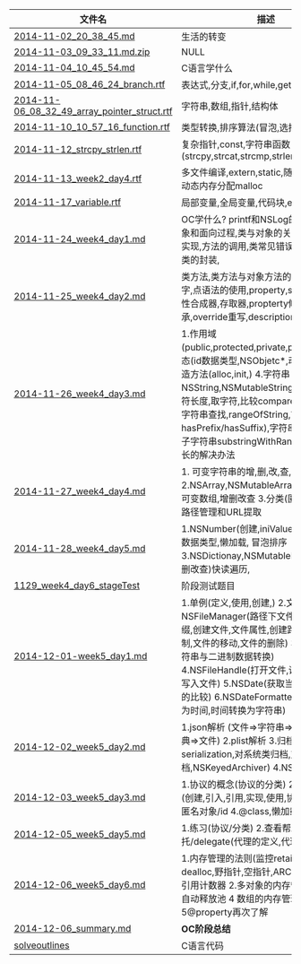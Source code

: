 | 文件名 |  描述 | 工程目录| 
| ------------- | ------------ |----------|
|[2014-11-02_20_38_45.md](https://github.com/urmyfaith/roadofios/tree/master/diary/2014-11-02_20_38_45.md)| 生活的转变 |
|[2014-11-03_09_33_11.md.zip](https://github.com/urmyfaith/roadofios/tree/master/diary/2014-11-03_09_33_11.md.zip)| NULL |
|[2014-11-04_10_45_54.md](https://github.com/urmyfaith/roadofios/tree/master/diary/2014-11-04_10_45_54.md)| C语言学什么 |
|[2014-11-05_08_46_24_branch.rtf](https://github.com/urmyfaith/roadofios/tree/master/diary/2014-11-05_08_46_24_branch.rtf)| 表达式,分支,if,for,while,getchar缓冲区 |
|[2014-11-06_08_32_49_array_pointer_struct.rtf](https://github.com/urmyfaith/roadofios/tree/master/diary/2014-11-06_08_32_49_array_pointer_struct.rtf)| 字符串,数组,指针,结构体 |
|[2014-11-10_10_57_16_function.rtf](https://github.com/urmyfaith/roadofios/tree/master/diary/2014-11-10_10_57_16_function.rtf)| 类型转换,排序算法(冒泡,选择,插入) ,函数|
|[2014-11-12_strcpy_strlen.rtf](https://github.com/urmyfaith/roadofios/tree/master/diary/2014-11-12_strcpy_strlen.rtf)| 复杂指针,const,字符串函数(strcpy,strcat,strcmp,strlen,strtok,strstr) |
|[2014-11-13_week2_day4.rtf](https://github.com/urmyfaith/roadofios/tree/master/diary/2014-11-13_week2_day4.rtf)| 多文件编译,extern,static,随机函数srand,动态内存分配malloc |
|[2014-11-17_variable.rtf](https://github.com/urmyfaith/roadofios/tree/master/diary/2014-11-17_variable.rtf)| 局部变量,全局变量,代码块,enum,typedef |
|[2014-11-24_week4_day1.md](https://github.com/urmyfaith/roadofios/tree/master/diary/2014-11-24_week4_day1.md)| OC学什么? printf和NSLog的区别,面向对象和面向过程,类与对象的关系,类的声明与实现,方法的调用,类常见错误分析,set,get,类的封装, |[1124_week4_day1_01-第一个OC程序](https://github.com/urmyfaith/roadofios/tree/master/projects/1124_week4_day1_01-第一个OC程序)|
|[2014-11-25_week4_day2.md](https://github.com/urmyfaith/roadofios/tree/master/diary/2014-11-25_week4_day2.md)| 类方法,类方法与对象方法的嵌套,self关键字,点语法的使用,property,synthesize属性合成器,存取器,propterty修饰词,继承,override重写,description方法 |[1125_week4_day2](https://github.com/urmyfaith/roadofios/tree/master/projects/1125_week4_day2)|
|[2014-11-26_week4_day3.md](https://github.com/urmyfaith/roadofios/tree/master/diary/2014-11-26_week4_day3.md)| 1.作用域(public,protected,private,package) 2.多态(id数据类型,NSObjetc*,动态绑定) 3.构造方法(alloc,init,) 4.字符串NSString,NSMutableString(创建,拼接,字符长度,取字符,比较compare,大小写转换,字符串查找,rangeOfString,前缀,后缀( hasPrefix/hasSuffix),字符串转数组,提取子字符串substringWithRange) 字符串太长的解决办法|[1126-week4_day3_字符串](https://github.com/urmyfaith/roadofios/tree/master/projects/1126-week4_day3_字符串),[1126_week4_day3](https://github.com/urmyfaith/roadofios/tree/master/projects/1126_week4_day3)|
|[2014-11-27_week4_day4.md](https://github.com/urmyfaith/roadofios/tree/master/diary/2014-11-27_week4_day4.md)| 1. 可变字符串的增,删,改,查,路径管理练习 2.NSArray,NSMutableArray可变数组,不可变数组,增删改查 3.分类(匿名分类,) 4. 路径管理和URL提取 |[1127_week4_day4_01分类](https://github.com/urmyfaith/roadofios/tree/master/projects/1127_week4_day4_01分类),[1127_week4_day4_01数组](https://github.com/urmyfaith/roadofios/tree/master/projects/1127_week4_day4_01数组)|
|[2014-11-28_week4_day5.md](https://github.com/urmyfaith/roadofios/tree/master/diary/2014-11-28_week4_day5.md)| 1.NSNumber(创建,iniValue,比较) 2.SEL数据类型,懒加载, 冒泡排序3.NSDictionay,NSMutableDictionary(增删改查)快读遍历, |[1128_week4_day5_SEL01](https://github.com/urmyfaith/roadofios/tree/master/projects/1128_week4_day5_SEL01)|
|[1129_week4_day6_stageTest](https://github.com/urmyfaith/roadofios/tree/master/projects/1129_week4_day6_stageTest)| 阶段测试题目 |-|
|[2014-12-01-week5_day1.md](https://github.com/urmyfaith/roadofios/tree/master/diary/2014-12-01-week5_day1.md)| 1.单例(定义,使用,创建,) 2.文件管理NSFileManager(路径下文件列表,文件后缀,创建文件,文件属性,创建路径,文件的复制,文件的移动,文件的删除) 3.NSData(字符串与二进制数据转换) 4.NSFileHandle(打开文件,读取文件内容,写入文件) 5.NSDate(获取当前的时间,时间的比较) 6.NSDateFormatter(字符串转换为时间,时间转换为字符串) |[1201_week5_day1](https://github.com/urmyfaith/roadofios/tree/master/projects/1201_week5_day1),[1201_week5_day1_NSDate](https://github.com/urmyfaith/roadofios/tree/master/projects/1201_week5_day1_NSDate),[1201_week5_day1_signalInstance02](https://github.com/urmyfaith/roadofios/tree/master/projects/1201_week5_day1_signalInstance02)|
|[2014-12-02_week5_day2.md](https://github.com/urmyfaith/roadofios/tree/master/diary/2014-12-02_week5_day2.md)| 1.json解析 (文件=>字符串=>NSData=>字典=>文件) 2.plist解析 3.归档(序列化serialization,对系统类归档,对自定义类归档,NSKeyedArchiver) 4.NSUserDefalut|[1202_week5_day2](https://github.com/urmyfaith/roadofios/tree/master/projects/1202_week5_day2)|
|[2014-12-03_week5_day3.md](https://github.com/urmyfaith/roadofios/tree/master/diary/2014-12-03_week5_day3.md)|1.协议的概念(协议的分类) 2.协议的使用(创建,引入,引用,实现,使用,协议与属性) 3.匿名对象/id  4.@class,懒加载|[1203_week5_day3](https://github.com/urmyfaith/roadofios/tree/master/projects/1203_week5_day3)|
| [2014-12-05_week5_day5.md](https://github.com/urmyfaith/roadofios/tree/master/diary/2014-12-05_week5_day5.md) | 1.练习(协议/分类) 2.查看帮助 3.代理/委托/delegate(代理的定义,代理的实现)|[1205_week5_day5](https://github.com/urmyfaith/roadofios/tree/master/projects/1205_week5_day5)|
|[2014-12-06_week5_day6.md](https://github.com/urmyfaith/roadofios/tree/master/diary/2014-12-06_week5_day6.md)| 1.内存管理的法则(监控retainCount,重写dealloc,野指针,空指针,ARC,MRC,retain),引用计数器 2.多对象的内存管理set方法  3.自动释放池 4 数组的内存管理 5@property再次了解|[1206_week5_day6](https://github.com/urmyfaith/roadofios/tree/master/projects/1206_week5_day6)|
|[2014-12-06_summary.md](https://github.com/urmyfaith/roadofios/tree/master/diary/2014-12-06_summary.md)| **OC阶段总结** |
|[solveoutlines](https://github.com/urmyfaith/roadofios/tree/master/diary/solveoutlines)| C语言代码 |
